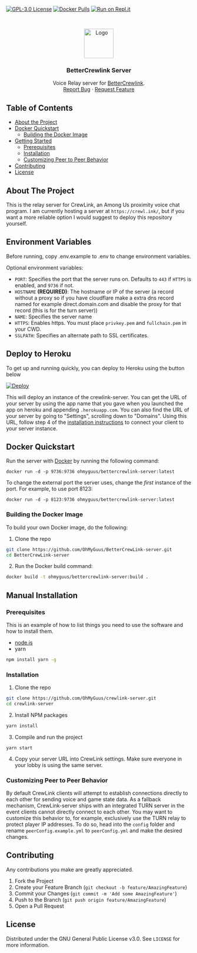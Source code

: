 [![GPL-3.0 License][license-shield]][license-url] [![Docker Pulls][docker-shield]][docker-url] [![Run on Repl.it][replit-shield]][replit-url] 

<br />
<p align="center">
  <a href="https://github.com/OhMyGuus/crewlink-server">
    <img src="logo.png" alt="Logo" width="80" height="80">
  </a>

  <h3 align="center">BetterCrewlink Server</h3>

  <p align="center">
    Voice Relay server for <a href="https://github.com/OhMyGuus/crewlink">BetterCrewlink</a>.
    <br />
    <a href="https://github.com/OhMyGuus/crewlink-server/issues">Report Bug</a>
    ·
    <a href="https://github.com/OhMyGuus/crewlink-server/issues">Request Feature</a>
  </p>
</p>



<!-- TABLE OF CONTENTS -->
## Table of Contents

* [About the Project](#about-the-project)
* [Docker Quickstart](#docker-quickstart)
  * [Building the Docker Image](#building-the-docker-image)
* [Getting Started](#getting-started)
  * [Prerequisites](#prerequisites)
  * [Installation](#installation)
  * [Customizing Peer to Peer Behavior](#customizing-peer-to-peer-behavior)
* [Contributing](#contributing)
* [License](#license)



<!-- ABOUT THE PROJECT -->
## About The Project

This is the relay server for CrewLink, an Among Us proximity voice chat program. I am currently hosting a server at `https://crewl.ink/`, but if you want a more reliable option I would suggest to deploy this repository yourself.

## Environment Variables

Before running, copy .env.example to .env to change environment variables.

Optional environment variables:

 - `PORT`: Specifies the port that the server runs on. Defaults to `443` if `HTTPS` is enabled, and `9736` if not.
 - `HOSTNAME` **(REQUIRED)**: The hostname or IP of the server (a record without a proxy so if you have cloudflare make a extra dns record named for example direct.domain.com and disable the proxy for that record (this is for the turn server))
 - `NAME`: Specifies the server name
 - `HTTPS`: Enables https. You must place `privkey.pem` and `fullchain.pem` in your CWD.
 - `SSLPATH`: Specifies an alternate path to SSL certificates.

## Deploy to Heroku

To get up and running quickly, you can deploy to Heroku using the button below

[![Deploy](https://www.herokucdn.com/deploy/button.svg)](https://heroku.com/deploy)

This will deploy an instance of the crewlink-server. You can get the URL of your server by using the app name that you gave when you launched the app on heroku and appending `.herokuapp.com`. You can also find the URL of your server by going to "Settings", scrolling down to "Domains". Using this URL, follow step 4 of the [installation instructions](https://github.com/OhMyGuus/CrewLink-server#manual-installation) to connect your client to your server instance.

## Docker Quickstart

Run the server with [Docker](https://docs.docker.com/get-docker/) by running the following command:

```
docker run -d -p 9736:9736 ohmyguus/bettercrewlink-server:latest
```

To change the external port the server uses, change the *first* instance of the port. For example, to use port 8123:

```
docker run -d -p 8123:9736 ohmyguus/bettercrewlink-server:latest
```

### Building the Docker Image

To build your own Docker image, do the following:

1. Clone the repo
```sh
git clone https://github.com/OhMyGuus/BetterCrewLink-server.git
cd BetterCrewLink-server
```

2. Run the Docker build command:
```sh
docker build -t ohmyguus/bettercrewlink-server:build .
```

## Manual Installation

### Prerequisites

This is an example of how to list things you need to use the software and how to install them.
* [node.js](https://nodejs.org/en/download/)
* yarn
```sh
npm install yarn -g
```

### Installation

1. Clone the repo
```sh
git clone https://github.com/OhMyGuus/crewlink-server.git
cd crewlink-server
```
2. Install NPM packages
```sh
yarn install
```
3. Compile and run the project
```JS
yarn start
```
4. Copy your server URL into CrewLink settings. Make sure everyone in your lobby is using the same server.
### Customizing Peer to Peer Behavior
By default CrewLink clients will attempt to establish connections directly to each other for sending voice and game 
state data. As a fallback mechanism, CrewLink-server ships with an integrated TURN server in the event clients cannot
directly connect to each other. You may want to customize this behavior to, for example, exclusively use the TURN relay
to protect player IP addresses. To do so, head into the ``config`` folder and rename ``peerConfig.example.yml`` to
``peerConfig.yml`` and make the desired changes.

<!-- CONTRIBUTING -->
## Contributing

Any contributions you make are greatly appreciated.

1. Fork the Project
2. Create your Feature Branch (`git checkout -b feature/AmazingFeature`)
3. Commit your Changes (`git commit -m 'Add some AmazingFeature'`)
4. Push to the Branch (`git push origin feature/AmazingFeature`)
5. Open a Pull Request


## License

Distributed under the GNU General Public License v3.0. See `LICENSE` for more information.


[license-shield]: https://img.shields.io/github/license/OhMyGuus/crewlink.svg?style=flat-square
[license-url]: https://github.com/OhMyGuus/crewlink-server/blob/master/LICENSE
[docker-shield]: https://img.shields.io/docker/pulls/ohmyguus/bettercrewlink-server
[docker-url]: https://hub.docker.com/repository/docker/ohmyguus/bettercrewlink-server
[replit-shield]: https://repl.it/badge/github/OhMyGuus/BetterCrewLink-server
[replit-url]: https://repl.it/github/OhMyGuus/BetterCrewLink-server


